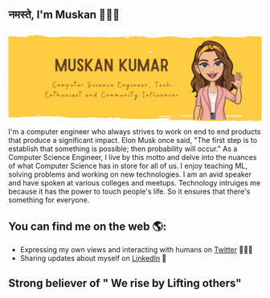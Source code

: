 ## नमस्ते, I'm Muskan  👩🏼‍💻
<img src= "https://github.com/muskanvk/Muskanvk/blob/master/intro3-1.png">
I'm a computer engineer who always strives to work on end to end products that produce a significant impact. Elon Musk once said, "The first step is to establish that something is possible; then probability will occur." As a  Computer Science Engineer, I live by this motto and delve into the nuances of what Computer Science has in store for all of us. I enjoy teaching ML, solving problems and working on new technologies. I am an avid speaker and have spoken at various colleges and meetups. Technology intruiges me because it has the power to touch people's life. So it ensures that there's something for everyone. 

## You can find me on the web 🌎:
- Expressing my own views and interacting with humans on <a href="https://twitter.com/muskanvkk"> Twitter</a> 💭✍🏾
- Sharing updates about myself on <a href="https://www.linkedin.com/in/muskanvk/">LinkedIn</a> 📖

## Strong believer of " We rise by Lifting others"

<!--
**muskanvk/Muskanvk** is a ✨ _special_ ✨ repository because its `README.md` (this file) appears on your GitHub profile.

Here are some ideas to get you started:

- 🔭 I’m currently working on ...
- 🌱 I’m currently learning ...
- 👯 I’m looking to collaborate on ...
- 🤔 I’m looking for help with ...
- 💬 Ask me about ...
- 📫 How to reach me: ...
- 😄 Pronouns: ...
- ⚡ Fun fact: ...
-->
